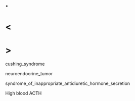 # .

# <

# >

cushing_syndrome

neuroendocrine_tumor

syndrome_of_inappropriate_antidiuretic_hormone_secretion

High blood ACTH
